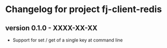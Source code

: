 # Changelog for project fj-client-redis

## version 0.1.0 - XXXX-XX-XX
* Support for set / get of a single key at command line